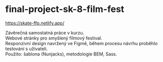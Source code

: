# final-project-sk-8-film-fest
https://skate-ffp.netlify.app/

Závěrečná samostatná práce v kurzu.  
Webové stránky pro smyšlený filmový festival.  
Responzivní design navržený ve Figmě, během procesu návrhu proběhlo testování s uživateli.  
Použito: šablona (Nunjacks), metodologie BEM, Sass.  


